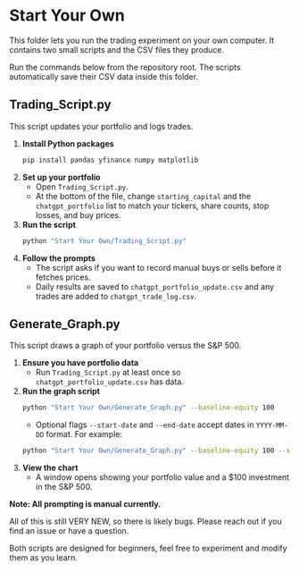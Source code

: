 # Start Your Own

This folder lets you run the trading experiment on your own computer. It contains two small scripts and the CSV files they produce.

Run the commands below from the repository root. The scripts automatically
save their CSV data inside this folder.

## Trading_Script.py

This script updates your portfolio and logs trades.

1. **Install Python packages**
   ```bash
   pip install pandas yfinance numpy matplotlib
   ```
2. **Set up your portfolio**
   - Open `Trading_Script.py`.
   - At the bottom of the file, change `starting_capital` and the `chatgpt_portfolio` list to match your tickers, share counts, stop losses, and buy prices.
3. **Run the script**
   ```bash
   python "Start Your Own/Trading_Script.py"
   ```
4. **Follow the prompts**
   - The script asks if you want to record manual buys or sells before it fetches prices.
   - Daily results are saved to `chatgpt_portfolio_update.csv` and any trades are added to `chatgpt_trade_log.csv`.

## Generate_Graph.py

This script draws a graph of your portfolio versus the S&P 500.

1. **Ensure you have portfolio data**
   - Run `Trading_Script.py` at least once so `chatgpt_portfolio_update.csv` has data.
2. **Run the graph script**
   ```bash
   python "Start Your Own/Generate_Graph.py" --baseline-equity 100
   ```
   - Optional flags `--start-date` and `--end-date` accept dates in `YYYY-MM-DD` format. For example:
   ```bash
   python "Start Your Own/Generate_Graph.py" --baseline-equity 100 --start-date 2023-01-01 --end-date 2023-12-31
   ```
3. **View the chart**
   - A window opens showing your portfolio value and a $100 investment in the S&P 500.

**Note: All prompting is manual currently.**

All of this is still VERY NEW, so there is likely bugs. Please reach out if you find an issue or have a question.

Both scripts are designed for beginners, feel free to experiment and modify them as you learn.
